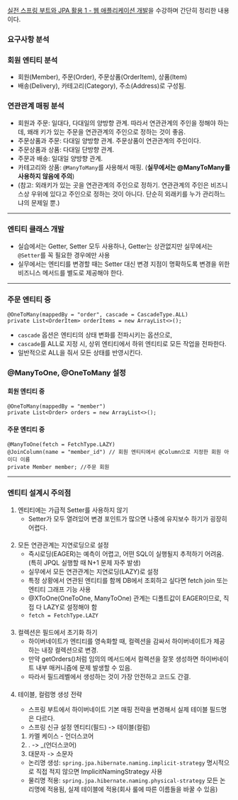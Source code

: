 [실전 스프링 부트와 JPA 활용 1 - 웹 애플리케이션 개발](https://www.inflearn.com/course/%EC%8A%A4%ED%94%84%EB%A7%81%EB%B6%80%ED%8A%B8-JPA-%ED%99%9C%EC%9A%A9-1)을 수강하며 간단히 정리한 내용이다.

### 요구사항 분석

### 회원 엔티티 분석
- 회원(Member), 주문(Order), 주문상품(OrderItem), 상품(Item)
- 배송(Delivery), 카테고리(Category), 주소(Address)로 구성됨.

### 연관관계 매핑 분석
- 회원과 주문: 일대다, 다대일의 양방향 관계. 따라서 연관관계의 주인을 정해야 하는데, 왜래 키가 있는 주문을 연관관계의 주인으로 정하는 것이 좋음.
- 주문상품과 주문: 다대일 양방향 관계. 주문상품이 연관관계의 주인이다.
- 주문상품과 상품: 다대일 단방향 관계.
- 주문과 배송: 일대일 양방향 관계.
- 카테고리와 상품: ```@ManyToMany```를 사용해서 매핑. (**실무에서는 @ManyToMany를 사용하지 않음에 주의**)
- (참고: 외래키가 있는 곳을 연관관계의 주인으로 정하기. 연관관계의 주인은 비즈니스상 우위에 있다고 주인으로 정하는 것이 아니다. 단순히 외래키를 누가 관리하느냐의 문제일 뿐.)

***

### 엔티티 클래스 개발
- 실습에서는 Getter, Setter 모두 사용하나, Getter는 상관없지만 실무에서는 ```@Setter```를 꼭 필요한 경우에만 사용
- 실무에서는 엔티티를 변경할 때는 Setter 대신 변경 지점이 명확하도록 변경을 위한 비즈니스 메서드를 별도로 제공해야 한다.

***

### 주문 엔티티 중
```
@OneToMany(mappedBy = "order", cascade = CascadeType.ALL)
private List<OrderItem> orderItems = new ArrayList<>();
```
- ```cascade``` 옵션은 엔티티의 상태 변화를 전파시키는 옵션으로,
- ```cascade```를 ALL로 지정 시, 상위 엔티티에서 하위 엔티티로 모든 작업을 전파한다.
- 일반적으로 ALL을 줘서 모든 상태를 반영시킨다.

### @ManyToOne, @OneToMany 설정
#### 회원 엔티티 중
```
@OneToMany(mappedBy = "member")
private List<Order> orders = new ArrayList<>();
```
#### 주문 엔티티 중
```
@ManyToOne(fetch = FetchType.LAZY)
@JoinColumn(name = "member_id") // 회원 엔티티에서 @Column으로 지정한 회원 아이디 이름
private Member member; //주문 회원
```

***

### 엔티티 설계시 주의점
1. 엔티티에는 가급적 Setter를 사용하지 않기
    - Setter가 모두 열려있어 변경 포인트가 많으면 나중에 유지보수 하기가 굉장히 어렵다.
####
2. 모든 연관관계는 지연로딩으로 설정
    - 즉시로딩(EAGER)는 예측이 어렵고, 어떤 SQL이 실행될지 추적하기 어려움.(특히 JPQL 실행할 때 N+1 문제 자주 발생)
    - 실무에서 모든 연관관계는 지연로딩(LAZY)로 설정
    - 특정 상황에서 연관된 엔티티를 함께 DB에서 조회하고 싶다면 fetch join 또는 엔티티 그래프 기능 사용
    - @XToOne(OneToOne, ManyToOne) 관계는 디폴트값이 EAGER이므로, 직접 다 LAZY로 설정해야 함
    - ```fetch = FetchType.LAZY```
####
3. 컬렉션은 필드에서 초기화 하기
    - 하이버네이트가 엔티티를 영속화할 때, 컬렉션을 감싸서 하이버네이트가 제공하는 내장 컬렉션으로 변경.
    - 만약 getOrders()처럼 임의의 메서드에서 컬렉션을 잘못 생성하면 하이버네이트 내부 매커니즘에 문제 발생할 수 있음.
    - 따라서 필드레벨에서 생성하는 것이 가장 안전하고 코드도 간결.
####
4. 테이블, 컬럼명 생성 전략
   - 스프링 부트에서 하이버네이트 기본 매핑 전략을 변경해서 실제 테이블 필드명은 다르다.
   - 스프링 신규 설정 엔티티(필드) -> 테이블(컬럼)
   1. 카멜 케이스 - 언더스코어
   2. . -> _(언더스코어)
   3. 대문자 -> 소문자

   - 논리명 생성: ```spring.jpa.hibernate.naming.implicit-strategy``` 명시적으로 직접 적지 않으면 ImplicitNamingStrategy 사용
   - 물리명 적용: ```spring.jpa.hibernate.naming.physical-strategy``` 모든 논리명에 적용됨, 실제 테이블에 적용(회사 룰에 따른 이름들을 바꿀 수 있음)